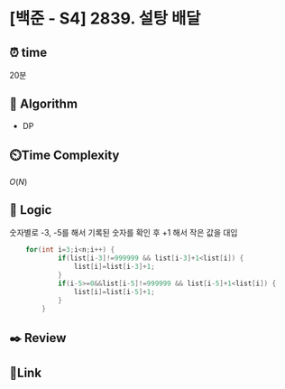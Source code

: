# [백준 - S4] 2839. 설탕 배달

## ⏰ **time**

20분

## :pushpin: **Algorithm**

- DP

## ⏲️**Time Complexity**

$O(N)$

## :round_pushpin: **Logic**
숫자별로 -3, -5를 해서 기록된 숫자를 확인 후 +1 해서 작은 값을 대입

```java
	for(int i=3;i<n;i++) {
			if(list[i-3]!=999999 && list[i-3]+1<list[i]) {
				list[i]=list[i-3]+1;
			}
			if(i-5>=0&&list[i-5]!=999999 && list[i-5]+1<list[i]) {
				list[i]=list[i-5]+1;
			}
		}
```

## :black_nib: **Review**


## 📡**Link**

